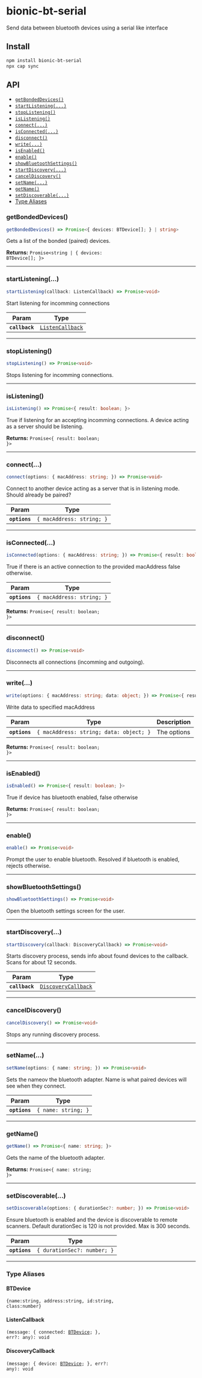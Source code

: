 # bionic-bt-serial

Send data between bluetooth devices using a serial like interface

## Install

```bash
npm install bionic-bt-serial
npx cap sync
```

## API

<docgen-index>

* [`getBondedDevices()`](#getbondeddevices)
* [`startListening(...)`](#startlistening)
* [`stopListening()`](#stoplistening)
* [`isListening()`](#islistening)
* [`connect(...)`](#connect)
* [`isConnected(...)`](#isconnected)
* [`disconnect()`](#disconnect)
* [`write(...)`](#write)
* [`isEnabled()`](#isenabled)
* [`enable()`](#enable)
* [`showBluetoothSettings()`](#showbluetoothsettings)
* [`startDiscovery(...)`](#startdiscovery)
* [`cancelDiscovery()`](#canceldiscovery)
* [`setName(...)`](#setname)
* [`getName()`](#getname)
* [`setDiscoverable(...)`](#setdiscoverable)
* [Type Aliases](#type-aliases)

</docgen-index>

<docgen-api>
<!--Update the source file JSDoc comments and rerun docgen to update the docs below-->

### getBondedDevices()

```typescript
getBondedDevices() => Promise<{ devices: BTDevice[]; } | string>
```

Gets a list of the bonded (paired) devices.

**Returns:** <code>Promise&lt;string | { devices: BTDevice[]; }&gt;</code>

--------------------


### startListening(...)

```typescript
startListening(callback: ListenCallback) => Promise<void>
```

Start listening for incomming connections

| Param          | Type                                                      |
| -------------- | --------------------------------------------------------- |
| **`callback`** | <code><a href="#listencallback">ListenCallback</a></code> |

--------------------


### stopListening()

```typescript
stopListening() => Promise<void>
```

Stops listening for incomming connections.

--------------------


### isListening()

```typescript
isListening() => Promise<{ result: boolean; }>
```

True if listening for an accepting incomming connections.
A device acting as a server should be listening.

**Returns:** <code>Promise&lt;{ result: boolean; }&gt;</code>

--------------------


### connect(...)

```typescript
connect(options: { macAddress: string; }) => Promise<void>
```

Connect to another device acting as a server that is in listening mode.
Should already be paired?

| Param         | Type                                 |
| ------------- | ------------------------------------ |
| **`options`** | <code>{ macAddress: string; }</code> |

--------------------


### isConnected(...)

```typescript
isConnected(options: { macAddress: string; }) => Promise<{ result: boolean; }>
```

True if there is an active connection to the provided macAddress false otherwise.

| Param         | Type                                 |
| ------------- | ------------------------------------ |
| **`options`** | <code>{ macAddress: string; }</code> |

**Returns:** <code>Promise&lt;{ result: boolean; }&gt;</code>

--------------------


### disconnect()

```typescript
disconnect() => Promise<void>
```

Disconnects all connections (incomming and outgoing).

--------------------


### write(...)

```typescript
write(options: { macAddress: string; data: object; }) => Promise<{ result: boolean; }>
```

Write data to specified macAddress

| Param         | Type                                               | Description |
| ------------- | -------------------------------------------------- | ----------- |
| **`options`** | <code>{ macAddress: string; data: object; }</code> | The options |

**Returns:** <code>Promise&lt;{ result: boolean; }&gt;</code>

--------------------


### isEnabled()

```typescript
isEnabled() => Promise<{ result: boolean; }>
```

True if device has bluetooth enabled, false otherwise

**Returns:** <code>Promise&lt;{ result: boolean; }&gt;</code>

--------------------


### enable()

```typescript
enable() => Promise<void>
```

Prompt the user to enable bluetooth.
Resolved if bluetooth is enabled, rejects otherwise.

--------------------


### showBluetoothSettings()

```typescript
showBluetoothSettings() => Promise<void>
```

Open the bluetooth settings screen for the user.

--------------------


### startDiscovery(...)

```typescript
startDiscovery(callback: DiscoveryCallback) => Promise<void>
```

Starts discovery process, sends info about found devices to the callback.
Scans for about 12 seconds.

| Param          | Type                                                            |
| -------------- | --------------------------------------------------------------- |
| **`callback`** | <code><a href="#discoverycallback">DiscoveryCallback</a></code> |

--------------------


### cancelDiscovery()

```typescript
cancelDiscovery() => Promise<void>
```

Stops any running discovery process.

--------------------


### setName(...)

```typescript
setName(options: { name: string; }) => Promise<void>
```

Sets the nameov the bluetooth adapter. Name is what paired devices will see when they connect.

| Param         | Type                           |
| ------------- | ------------------------------ |
| **`options`** | <code>{ name: string; }</code> |

--------------------


### getName()

```typescript
getName() => Promise<{ name: string; }>
```

Gets the name of the bluetooth adapter.

**Returns:** <code>Promise&lt;{ name: string; }&gt;</code>

--------------------


### setDiscoverable(...)

```typescript
setDiscoverable(options: { durationSec?: number; }) => Promise<void>
```

Ensure bluetooth is enabled and the device is discoverable to remote scanners.
Default durationSec is 120 is not provided. Max is 300 seconds.

| Param         | Type                                   |
| ------------- | -------------------------------------- |
| **`options`** | <code>{ durationSec?: number; }</code> |

--------------------


### Type Aliases


#### BTDevice

<code>{name:string, address:string, id:string, class:number}</code>


#### ListenCallback

<code>(message: { connected: <a href="#btdevice">BTDevice</a>; }, err?: any): void</code>


#### DiscoveryCallback

<code>(message: { device: <a href="#btdevice">BTDevice</a>; }, err?: any): void</code>

</docgen-api>
